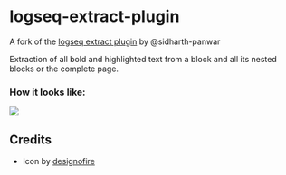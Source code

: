 # logseq-extract-plugin
A fork of the [logseq extract plugin](https://github.com/sidharth-panwar/logseq-extract-plugin) by @sidharth-panwar

Extraction of all bold and highlighted text from a block and all its nested blocks or the complete page.

### How it looks like:
![](./Extract_v2.gif)

## Credits
- Icon by <a href="https://freeicons.io/profile/5876">designofire</a>
